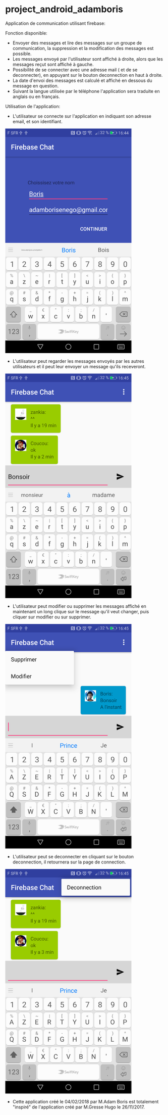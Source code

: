 # project_android_adamboris
Application de communication utilisant firebase:

Fonction disponible:
- Envoyer des messages et lire des messages sur un groupe de communication, la suppression et la modification des messages est possible.
- Les messages envoyé par l'utilisateur sont affiché à droite, alors que les messages reçut sont affiché à gauche.
- Possibilité de se connecter avec une adresse mail ( et de se deconnecter), en appuyant sur le bouton deconnection en haut à droite.
- La date d'envoi des messages est calculé et affiché en dessous du message en question.
- Suivant la langue utilisée par le téléphone l'application sera traduite en anglais ou en français.

Utilisation de l'application:

 - L'utilisateur se connecte sur l'application en indiquant son adresse email, et son identifiant.

<img src="ressources/Screenshot_20180204-164454.png" width="400">

  - L'utilisateur peut regarder les messages envoyés par les autres utilisateurs et il peut leur envoyer un message qu'ils receveront.

<img src="ressources/Screenshot_20180204-164520.png" width="400">

  - L'utilisateur peut modifier ou supprimer les messages affiché en maintenant un long clique sur le message qu'il veut changer, puis cliquer sur modifier ou sur supprimer. 
  
<img src="ressources/Screenshot_20180204-164532.png" width="400">

  - L'utilisateur peut se deconnecter en cliquant sur le bouton deconnection, il retournera sur la page de connection.
  
<img src="ressources/Screenshot_20180204-164550.png" width="400">

- Cette application créé le 04/02/2018 par M.Adam Boris est totalement "inspiré" de l'application créé par M.Gresse Hugo le 26/11/2017.
